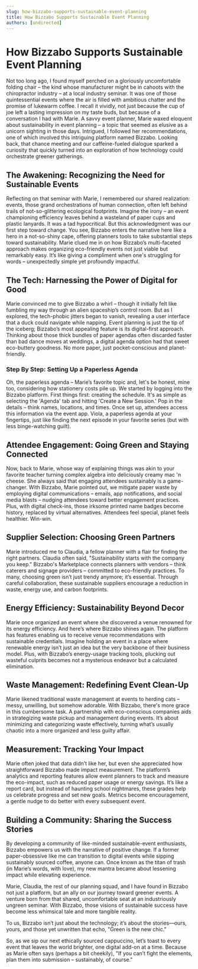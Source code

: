```yaml
---
slug: how-bizzabo-supports-sustainable-event-planning
title: How Bizzabo Supports Sustainable Event Planning
authors: [undirected]
---
```



# How Bizzabo Supports Sustainable Event Planning

Not too long ago, I found myself perched on a gloriously uncomfortable folding chair – the kind whose manufacturer might be in cahoots with the chiropractor industry – at a local industry seminar. It was one of those quintessential events where the air is filled with ambitious chatter and the promise of lukewarm coffee. I recall it vividly, not just because the cup of joe left a lasting impression on my taste buds, but because of a conversation I had with Marie. A savvy event planner, Marie waxed eloquent about sustainability in event planning – a topic that seemed as elusive as a unicorn sighting in those days. Intrigued, I followed her recommendations, one of which involved this intriguing platform named Bizzabo. Looking back, that chance meeting and our caffeine-fueled dialogue sparked a curiosity that quickly turned into an exploration of how technology could orchestrate greener gatherings. 

## The Awakening: Recognizing the Need for Sustainable Events

Reflecting on that seminar with Marie, I remembered our shared realization: events, those grand orchestrations of human connection, often left behind trails of not-so-glittering ecological footprints. Imagine the irony – an event championing efficiency leaves behind a wasteland of paper cups and plastic lanyards. It was a tad hypocritical. But this acknowledgment was our first step toward change. You see, Bizzabo enters the narrative here like a hero in a not-so-shiny cape, offering planners tools to take substantial steps toward sustainability. Marie clued me in on how Bizzabo’s multi-faceted approach makes organizing eco-friendly events not just viable but remarkably easy. It’s like giving a compliment when one's struggling for words – unexpectedly simple yet profoundly impactful.

## The Tech: Harnessing the Power of Digital for Good

Marie convinced me to give Bizzabo a whirl – though it initially felt like fumbling my way through an alien spaceship’s control room. But as I explored, the tech-phobic jitters began to vanish, revealing a user interface that a duck could navigate while napping. Event planning is just the tip of the iceberg; Bizzabo’s most appealing feature is its digital-first approach. Thinking about those thick bundles of paper agendas often discarded faster than bad dance moves at weddings, a digital agenda option had that sweet eco-buttery goodness. No more paper, just pocket-conscious and planet-friendly.

### Step By Step: Setting Up a Paperless Agenda

Oh, the paperless agenda – Marie’s favorite topic and, let's be honest, mine too, considering how stationery costs pile up. We started by logging into the Bizzabo platform. First things first: creating the schedule. It's as simple as selecting the 'Agenda' tab and hitting 'Create a New Session.' Pop in the details – think names, locations, and times. Once set up, attendees access this information via the event app. Viola, a paperless agenda at your fingertips, just like finding the next episode in your favorite series (but with less binge-watching guilt).

## Attendee Engagement: Going Green and Staying Connected

Now, back to Marie, whose way of explaining things was akin to your favorite teacher turning complex algebra into deliciously creamy mac 'n cheese. She always said that engaging attendees sustainably is a game-changer. With Bizzabo, Marie pointed out, we mitigate paper waste by employing digital communications – emails, app notifications, and social media blasts – nudging attendees toward better engagement practices. Plus, with digital check-ins, those irksome printed name badges become history, replaced by virtual alternatives. Attendees feel special, planet feels healthier. Win-win.

## Supplier Selection: Choosing Green Partners

Marie introduced me to Claudia, a fellow planner with a flair for finding the right partners. Claudia often said, "Sustainability starts with the company you keep." Bizzabo's Marketplace connects planners with vendors – think caterers and signage providers – committed to eco-friendly practices. To many, choosing green isn’t just trendy anymore; it’s essential. Through careful collaboration, these sustainable suppliers encourage a reduction in waste, energy use, and carbon footprints.

## Energy Efficiency: Sustainability Beyond Decor

Marie once organized an event where she discovered a venue renowned for its energy efficiency. And here’s where Bizzabo shines again. The platform has features enabling us to receive venue recommendations with sustainable credentials. Imagine holding an event in a place where renewable energy isn’t just an idea but the very backbone of their business model. Plus, with Bizzabo’s energy-usage tracking tools, plucking out wasteful culprits becomes not a mysterious endeavor but a calculated elimination. 

## Waste Management: Redefining Event Clean-Up

Marie likened traditional waste management at events to herding cats – messy, unwilling, but somehow adorable. With Bizzabo, there's more grace in this cumbersome task. A partnership with eco-conscious companies aids in strategizing waste pickup and management during events. It’s about minimizing and categorizing waste effectively, turning what’s usually chaotic into a more organized and less guilty affair.

## Measurement: Tracking Your Impact

Marie often joked that data didn’t like her, but even she appreciated how straightforward Bizzabo made impact measurement. The platform’s analytics and reporting features allow event planners to track and measure the eco-impact, such as reduced paper usage or energy savings. It’s like a report card, but instead of haunting school nightmares, these grades help us celebrate progress and set new goals. Metrics become encouragement, a gentle nudge to do better with every subsequent event.

## Building a Community: Sharing the Success Stories

By developing a community of like-minded sustainable-event enthusiasts, Bizzabo empowers us with the narrative of positive change. If a former paper-obsessive like me can transition to digital events while sipping sustainably sourced coffee, anyone can. Once known as the titan of trash (in Marie’s words, with love), my new mantra became about lessening impact while elevating experience. 

Marie, Claudia, the rest of our planning squad, and I have found in Bizzabo not just a platform, but an ally on our journey toward greener events. A venture born from that shared, uncomfortable seat at an industriously ungreen seminar. With Bizzabo, those visions of sustainable success have become less whimsical tale and more tangible reality. 

To us, Bizzabo isn’t just about the technology; it’s about the stories—ours, yours, and those yet unwritten that echo, "Green is the new chic."

So, as we sip our next ethically sourced cappuccino, let’s toast to every event that leaves the world brighter, one digital add-on at a time. Because as Marie often says (perhaps a bit cheekily), "If you can’t fight the elements, plan them into submission – sustainably, of course."